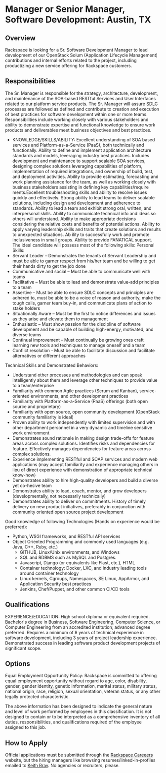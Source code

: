 # Manager or Senior Manager, Software Development: Austin, TX

## Overview
Rackspace is looking for a Sr. Software Development Manager to lead development of our OpenStack Solum (Application Lifecycle Management) contributions and internal efforts related to the project, including productizing a new service offering for Rackspace customers.

## Responsibilities
The Sr. Manager is responsible for the strategy, architecture, development, and maintenance of the SOA-based RESTful Services and User Interfaces related to our platform service products.  The Sr. Manager will assure SDLC processes are followed as defined and contribute to creation and execution of best practices for software development within one or more teams.  Responsibilities include working closely with various stakeholders and ability to demonstrate expertise and functional knowledge to ensure work products and deliverables meet business objectives and best practices.

* KNOWLEDGE/SKILLS/ABI​LITY:​ Excellent understanding of SOA based services and Platform-as-a-Servic​e​ (PaaS), both technically and functionally.  Ability to define and implement application architecture standards and models, leveraging industry best practices.  Includes development and maintenance to support scalable SOA services, designing complex solutions leveraging capabilities of platform, implementation of required integrations, and ownership of build, test, and deployment activities.  Ability to provide estimating, forecasting and work planning assistance for the team, as well as working closely with business stakeholders assisting in defining key capabilities/require​ments.​ Excellent troubleshooting skills and ability to resolve issues quickly and effectively.  Strong ability to lead teams to deliver scalable solutions, including design and development and adherence to standards. Ability to lead a team and exhibit strong oral, written, and interpersonal skills. Ability to communicate technical info and ideas so others will understand. Ability to make appropriate decisions considering the relative costs and benefits of potential actions. Ability to apply varying leadership skills and traits that create solutions and results to unexpected situations. Ab ility to successfully work and promote inclusiveness in small groups. Ability to provide FANATICAL support.
The ideal candidate will possess most of the following skills:
Personal Skills:
* Servant Leader – Demonstrates the tenants of Servant Leadership and must be able to garner respect from his/her team and be willing to get their hands dirty to get the job done
* Communicative and social – Must be able to communicate well with teams
* Facilitative – Must be able to lead and demonstrate value-add principles to a team
* Assertive – Must be able to ensure SDLC concepts and principles are adhered to, must be able to be a voice of reason and authority, make the tough calls, garner team buy-in, and communicate plans of action to stake holders
* Situationally Aware – Must be the first to notice differences and issues as they arise and elevate them to management
* Enthusiastic – Must show passion for the discipline of software development and be capable of building high-energy, motivated, and diverse teams
* Continual improvement - Must continually be growing ones craft learning new tools and techniques to manage oneself and a team
* Conflict resolution - Must be able to facilitate discussion and facilitate alternatives or different approaches

Technical Skills and Demonstrated Behaviors:
* Understand other processes and methodologies and can speak intelligently about them and leverage other techniques to provide value to a team/enterprise
* Familiarity with common Agile practices (Scrum and Kanban), service-oriented environments, and other development practices
* Familiarity with Platform-as-a-Servic​e​ (PaaS) offerings (both open source and proprietary)
* Familiarity with open source, open community development (OpenStack community familiarity is ideal)
* Proven ability to work independently with limited supervision and with other department personnel in a very dynamic and timeline sensitive work environment
* Demonstrates sound rationale in making design trade-offs for feature areas across complex solutions.  Identifies risks and dependencies for feature.  Effectively manages dependencies for feature areas across complex solutions.
* Experience implementing RESTful and SOAP services and modern web applications (may accept familiarity and experience managing others in lieu of direct experience with demonstration of appropriate technical know-how)
* Demonstrates ability to hire high-quality developers and build a diverse yet co-hesive team
* Demonstrates ability to lead, coach, mentor, and grow developers (developmentally, not necessarily technically)
* Demonstrates ability to deliver on commitments.  History of timely delivery on new product initiatives, preferably in conjunction with community oriented open source project development

Good knowledge of following Technologies (Hands on experience would be preferred):
* Python, WSGI frameworks, and RESTful API services
* Object Oriented Programming and commonly used languages (e.g. Java, C++, Ruby, etc.)
  + GITHUB, Linux/Unix environments, and Windows
  + SQL and RDBMS such as MySQL and Postgres.
  + Javascript, Django (or equivalents like Flast, etc.), HTML
  + Container technology:  Docker, LXC, and industry leading tools around container technology
  + Linux kernels, Cgroups, Namespaces, SE Linux, AppArmor, and Application Security best practices
  + Jenkins, Chef/Puppet, and other common CI/CD tools
  
## Qualifications
EXPERIENCE/EDUCATION: High school diploma or equivalent required.  Bachelor's degree in Business, Software Engineering, Computer Science, or Computer Engineering from an accredited institution; advanced degree preferred.  Requires a minimum of 8 years of technical experience in software development, including 3 years of project leadership experience.  Demonstrated success in leading software product development projects of significant scope.

## Options
Equal Employment Opportunity Policy: Rackspace is committed to offering equal employment opportunity without regard to age, color, disability, gender, gender identity, genetic information, marital status, military status, national origin, race, religion, sexual orientation, veteran status, or any other legally protected characteristic.

The above information has been designed to indicate the general nature and level of work performed by employees in this classification. It is not designed to contain or to be interpreted as a comprehensive inventory of all duties, responsibilities, and qualifications required of the employee assigned to this job.

## How to Apply
Official applications must be submitted through the [Rackspace Careeers](www.rackspace.com/talent) website, but the hiring managers like browsing resumes/linked-in-profiles emailed to [Keith Bray](mailto:keith.bray@rackspace.com). No agencies
or recruiters, please. 

